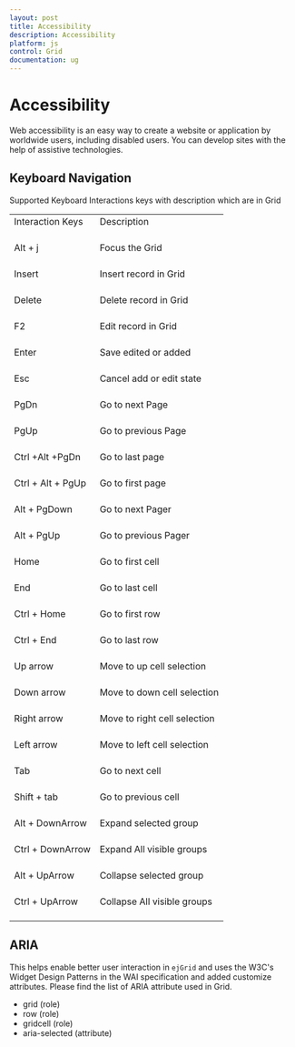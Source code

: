 ```yaml
---
layout: post
title: Accessibility
description: Accessibility
platform: js
control: Grid
documentation: ug
---
```

# Accessibility

Web accessibility is an easy way to create a website or application by worldwide users, including disabled users. You can develop sites with the help of assistive technologies.

## Keyboard Navigation

Supported Keyboard Interactions keys with description which are in Grid

<table>
<tr>
<td>
Interaction Keys<br/><br/></td><td>
Description<br/><br/></td></tr>
<tr>
<td>
Alt + j<br/><br/></td><td>
Focus the Grid<br/><br/></td></tr>
<tr>
<td>
Insert<br/><br/></td><td>
Insert record in Grid<br/><br/></td></tr>
<tr>
<td>
Delete<br/><br/></td><td>
Delete record in Grid<br/><br/></td></tr>
<tr>
<td>
F2<br/><br/></td><td>
Edit record in Grid<br/><br/></td></tr>
<tr>
<td>
Enter <br/><br/></td><td>
Save edited or added <br/><br/></td></tr>
<tr>
<td>
Esc<br/><br/></td><td>
Cancel add or edit state<br/><br/></td></tr>
<tr>
<td>
PgDn<br/><br/></td><td>
Go to next Page<br/><br/></td></tr>
<tr>
<td>
PgUp<br/><br/></td><td>
Go to previous Page<br/><br/></td></tr>
<tr>
<td>
Ctrl +Alt +PgDn<br/><br/></td><td>
Go to last page<br/><br/></td></tr>
<tr>
<td>
Ctrl + Alt + PgUp<br/><br/></td><td>
Go to first page <br/><br/></td></tr>
<tr>
<td>
Alt + PgDown<br/><br/></td><td>
Go to next Pager<br/><br/></td></tr>
<tr>
<td>
Alt + PgUp<br/><br/></td><td>
Go to previous Pager<br/><br/></td></tr>
<tr>
<td>
Home<br/><br/></td><td>
Go to first cell<br/><br/></td></tr>
<tr>
<td>
End<br/><br/></td><td>
Go to last cell<br/><br/></td></tr>
<tr>
<td>
Ctrl + Home<br/><br/></td><td>
Go to first row<br/><br/></td></tr>
<tr>
<td>
Ctrl + End<br/><br/></td><td>
Go to last row<br/><br/></td></tr>
<tr>
<td>
Up arrow<br/><br/></td><td>
Move to up cell selection<br/><br/></td></tr>
<tr>
<td>
Down arrow<br/><br/></td><td>
Move to down cell selection<br/><br/></td></tr>
<tr>
<td>
Right arrow<br/><br/></td><td>
Move to right cell selection<br/><br/></td></tr>
<tr>
<td>
Left arrow<br/><br/></td><td>
Move to left cell selection<br/><br/></td></tr>
<tr>
<td>
Tab<br/><br/></td><td>
Go to next cell<br/><br/></td></tr>
<tr>
<td>
Shift + tab<br/><br/></td><td>
Go to previous cell<br/><br/></td></tr>
<tr>
<td>
Alt + DownArrow<br/><br/></td><td>
Expand selected group<br/><br/></td></tr>
<tr>
<td>
Ctrl + DownArrow<br/><br/></td><td>
Expand All visible groups<br/><br/></td></tr>
<tr>
<td>
Alt + UpArrow<br/><br/></td><td>
Collapse selected group<br/><br/></td></tr>
<tr>
<td>
Ctrl + UpArrow<br/><br/></td><td>
Collapse All visible groups<br/><br/></td></tr>
</table>



## ARIA

This helps enable better user interaction in `ejGrid` and uses the W3C's Widget Design Patterns in the WAI specification and added customize attributes. Please find the list of ARIA attribute used in Grid.

* grid (role)
* row (role)
* gridcell (role)
* aria-selected (attribute)

